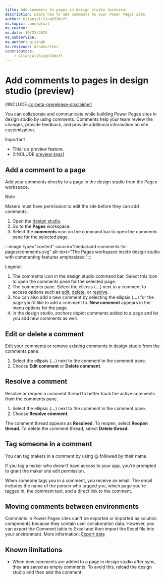 ```yaml
---
title: Add comments to pages in design studio (preview)
description: Learn how to add comments to your Power Pages site.
author: GitanjaliSingh33msft
ms.topic: conceptual
ms.custom: 
ms.date: 10/23/2023
ms.subservice:
ms.author: gisingh
ms.reviewer: danamartens
contributors:
    - GitanjaliSingh33msft
---
```


# Add comments to pages in design studio (preview)

[!INCLUDE [cc-beta-prerelease-disclaimer](../includes/cc-beta-prerelease-disclaimer.md)]

You can collaborate and communicate while building Power Pages sites in design studio by using comments. Comments help your team review the changes, provide feedback, and provide additional information on site customization. 

> [!IMPORTANT]
> - This is a preview feature.
> - [!INCLUDE [preview-tags](../includes/cc-preview-features-definition.md)]
## Add a comment to a page

Add your comments directly to a page in the design studio from the Pages workspace.

> [!NOTE]
> Makers must have permission to edit the site before they can add comments.
1. Open the [design studio](use-design-studio.md).
1. Go to the **Pages** workspace.
1. Select the **comments** icon on the command bar to open the comments pane for the selected page. 

:::image type="content" source="media/add-comments-to-pages/comments.svg" alt-text="The Pages workspace inside design studio with commenting features emphasized.":::

Legend:

1. The comments icon in the design studio command bar. Select this icon to open the comments pane for the selected page.
1. The comments pane. Select the ellipsis (**...**) next to a comment to access options such as [edit](#edit-or-delete-a-comment), [delete](#edit-or-delete-a-comment), or [resolve](#resolve-a-comment).
1. You can also add a new comment by selecting the ellipsis (**...**) for the page you'd like to add a comment to. **New comment** appears in the menu options for the page.
1. In the design studio, anchors depict comments added to a page and let you add new comments as well.

## Edit or delete a comment

Edit your comments or remove existing comments in design studio from the comments pane.

1. Select the ellipsis (**...**) next to the comment in the comment pane.
1. Choose **Edit comment** or **Delete comment**.

## Resolve a comment

Resolve or reopen a comment thread to better track the active comments from the comments pane.

1. Select the ellipsis (**...**) next to the comment in the comment pane.
1. Choose **Resolve comment**. 

The comment thread appears as **Resolved**. To reopen, select **Reopen thread**. To delete the comment thread, select **Delete thread**.

## Tag someone in a comment

You can tag makers in a comment by using @ followed by their name.

If you tag a maker who doesn't have access to your app, you're prompted to grant the maker site edit permission.

When someone tags you in a comment, you receive an email. The email includes the name of the person who tagged you, which page you're tagged in, the comment text, and a direct link to the comment.

## Moving comments between environments

Comments in Power Pages sites can't be exported or imported as solution components because they contain user collaboration data. However, you can export the Comment table to Excel and then import the Excel file into your environment. More information: [Export data](/power-apps/maker/data-platform/data-platform-import-export#export-data)

## Known limitations

- When new comments are added to a page in design studio after sync, they are saved as empty comments. To avoid this, reload the design studio and then add the comment.
